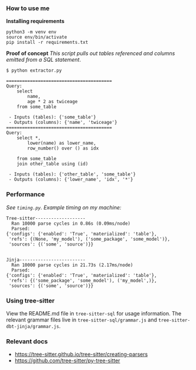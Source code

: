 
### How to use me

**Installing requirements**

```
python3 -m venv env
source env/bin/activate
pip install -r requirements.txt
```

**Proof of concept**
_This script pulls out tables referenced and columns emitted from a SQL
statement_.

```
$ python extractor.py

========================================
Query:
    select
        name,
        age * 2 as twiceage
    from some_table

 - Inputs (tables): {'some_table'}
 - Outputs (columns): {'name', 'twiceage'}
========================================
Query:
    select *,
        lower(name) as lower_name,
        row_number() over () as idx

    from some_table
    join other_table using (id)

 - Inputs (tables): {'other_table', 'some_table'}
 - Outputs (columns): {'lower_name', 'idx', '*'}
```

### Performance
_See `timing.py`. Example timing on my machine:_

```
Tree-sitter-------------------
  Ran 10000 parse cycles in 0.86s (0.09ms/node)
  Parsed:
{'configs': {'enabled': 'True', 'materialized': 'table'},
 'refs': {(None, 'my_model'), ('some_package', 'some_model')},
 'sources': {('some', 'source')}}


Jinja-------------------------
  Ran 10000 parse cycles in 21.73s (2.17ms/node)
  Parsed:
{'configs': {'enabled': 'True', 'materialized': 'table'},
 'refs': {('some_package', 'some_model'), ('my_model',)},
 'sources': {('some', 'source')}}
```

### Using tree-sitter
View the README.md file in `tree-sitter-sql` for usage information. The
relevant grammar files live in `tree-sitter-sql/grammar.js` and
`tree-sitter-dbt-jinja/grammar.js`.


### Relevant docs
- https://tree-sitter.github.io/tree-sitter/creating-parsers
- https://github.com/tree-sitter/py-tree-sitter
